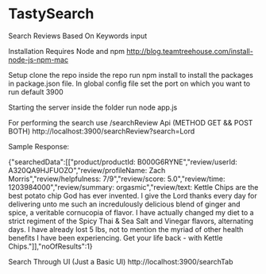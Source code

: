 # TastySearch
Search Reviews Based On Keywords input

Installation 
Requires Node and npm
http://blog.teamtreehouse.com/install-node-js-npm-mac

Setup
clone the repo
inside the repo run npm install to install the packages in package.json file.
In global config file set the port on which you want to run default 3900

Starting the server
inside the folder run node app.js

For performing the search use /searchReview Api (METHOD GET && POST BOTH)
http://localhost:3900/searchReview?search=Lord

Sample Response:

{"searchedData":[["product/productId: B000G6RYNE","review/userId: A320QA9HJFUOZO","review/profileName: Zach Morris","review/helpfulness: 7/9","review/score: 5.0","review/time: 1203984000","review/summary: orgasmic","review/text: Kettle Chips are the best potato chip God has ever invented.  I give the Lord thanks every day for delivering unto me such an incredulously delicious blend of ginger and spice, a veritable cornucopia of flavor.  I have actually changed my diet to a strict regiment of the Spicy Thai & Sea Salt and Vinegar flavors, alternating days. I have already lost 5 lbs, not to mention the myriad of other health benefits I have been experiencing. Get your life back - with Kettle Chips."]],"noOfResults":1}

Search Through UI (Just a Basic UI)
http://localhost:3900/searchTab
